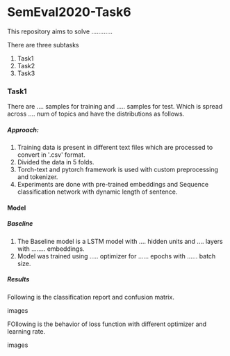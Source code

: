 # SemEval2020-Task6


This repository aims to solve ............

There are three subtasks

1. Task1
2. Task2
3. Task3

### Task1

There are .... samples for training and ..... samples for test. Which is spread across .... num of topics and have the distributions as follows.

##### Approach:
1. Training data is present in different text files which are processed to convert in '.csv' format.
2. Divided the data in 5 folds.
3. Torch-text and pytorch framework is used with custom preprocessing and tokenizer.
4. Experiments are done with pre-trained embeddings and Sequence classification network with dynamic length of sentence.

#### Model
##### Baseline
1. The Baseline model is a LSTM model with .... hidden units and .... layers with ........ embeddings.
2. Model was trained using ..... optimizer for ...... epochs with ...... batch size.

##### Results
Following is the classification report and confusion matrix.

images

FOllowing is the behavior of loss function with different optimizer and learning rate.

images
